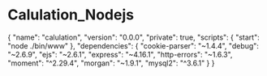 # Calulation_Nodejs
{
  "name": "calulation",
  "version": "0.0.0",
  "private": true,
  "scripts": {
    "start": "node ./bin/www"
  },
  "dependencies": {
    "cookie-parser": "~1.4.4",
    "debug": "~2.6.9",
    "ejs": "~2.6.1",
    "express": "~4.16.1",
    "http-errors": "~1.6.3",
    "moment": "^2.29.4",
    "morgan": "~1.9.1",
    "mysql2": "^3.6.1"
  }
}
